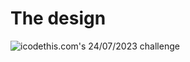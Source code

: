 # The design

![icodethis.com's 24/07/2023 challenge](https://icodethis.com/images/projects/crypto_account.png)